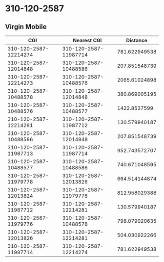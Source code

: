 # 310-120-2587
## Virgin Mobile


| CGI | Nearest CGI | Distance |
|-----|-------------|----------|
| 310-120-2587-12214274 | 310-120-2587-11987714 | 781.622949538 |
| 310-120-2587-12014848 | 310-120-2587-10488586 | 207.851548739 |
| 310-120-2587-12214273 | 310-120-2587-10488576 | 2065.61024898 |
| 310-120-2587-10488578 | 310-120-2587-12014848 | 380.869005195 |
| 310-120-2587-10488576 | 310-120-2587-10488577 | 1422.8537599 |
| 310-120-2587-12214281 | 310-120-2587-11987712 | 130.579940187 |
| 310-120-2587-10488586 | 310-120-2587-12014848 | 207.851548739 |
| 310-120-2587-11987713 | 310-120-2587-11987714 | 952.743572707 |
| 310-120-2587-10488577 | 310-120-2587-10488586 | 740.671048595 |
| 310-120-2587-11979778 | 310-120-2587-12013826 | 664.514144874 |
| 310-120-2587-12013824 | 310-120-2587-11979778 | 812.958029388 |
| 310-120-2587-11987712 | 310-120-2587-12214281 | 130.579940187 |
| 310-120-2587-11979776 | 310-120-2587-10488578 | 798.079020635 |
| 310-120-2587-12013826 | 310-120-2587-12214281 | 504.030922266 |
| 310-120-2587-11987714 | 310-120-2587-12214274 | 781.622949538 |

